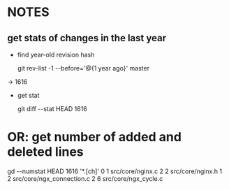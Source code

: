 # NOTES

## get stats of changes in the last year

* find year-old revision hash

    git rev-list -1 --before='@{1 year ago}' master

-> 1616

* get stat

    git diff --stat HEAD 1616

# OR: get number of added and deleted lines 

gd --numstat  HEAD 1616 '*.[ch]'
0       1       src/core/nginx.c
2       2       src/core/nginx.h
1       2       src/core/ngx_connection.c
2       6       src/core/ngx_cycle.c